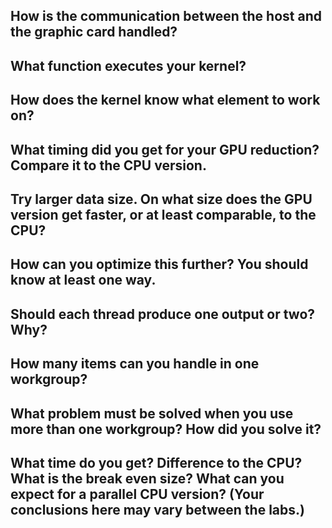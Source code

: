 ## How is the communication between the host and the graphic card handled?

## What function executes your kernel?

## How does the kernel know what element to work on?

## What timing did you get for your GPU reduction? Compare it to the CPU version.

## Try larger data size. On what size does the GPU version get faster, or at least comparable, to the CPU?

## How can you optimize this further? You should know at least one way.

## Should each thread produce one output or two? Why?

## How many items can you handle in one workgroup?

## What problem must be solved when you use more than one workgroup? How did you solve it?

## What time do you get? Difference to the CPU? What is the break even size? What can you expect for a parallel CPU version? (Your conclusions here may vary between the labs.)